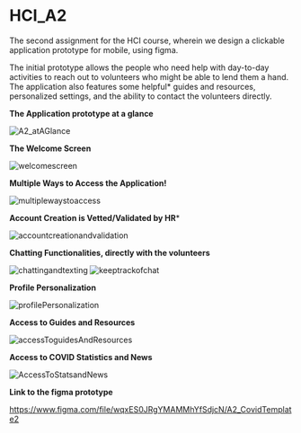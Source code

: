 # HCI_A2
The second assignment for the HCI course, 
wherein we design a clickable application prototype for mobile, using figma.

The initial prototype allows the people who need help with day-to-day activities 
to reach out to volunteers who might be able to lend them a hand. 
The application also features some helpful* guides and resources, 
personalized settings, and the ability to contact the volunteers directly.


**The Application prototype at a glance**

![A2_atAGlance](https://user-images.githubusercontent.com/69175344/111225916-c6c0d380-85b6-11eb-9a44-a0ba620c4341.png)

**The Welcome Screen**

![welcomescreen](https://user-images.githubusercontent.com/69175344/111226024-eb1cb000-85b6-11eb-9a33-097df1bf2809.png)

**Multiple Ways to Access the Application!**

![multiplewaystoaccess](https://user-images.githubusercontent.com/69175344/111226099-04256100-85b7-11eb-944a-3b0879e8b449.png)

**Account Creation is Vetted/Validated by HR***

![accountcreationandvalidation](https://user-images.githubusercontent.com/69175344/111226198-27501080-85b7-11eb-9b81-0dc4d07ef746.png)

**Chatting Functionalities, directly with the volunteers**

![chattingandtexting](https://user-images.githubusercontent.com/69175344/111226301-4babed00-85b7-11eb-9f0d-0943f9f79ab1.png)
![keeptrackofchat](https://user-images.githubusercontent.com/69175344/111226307-4d75b080-85b7-11eb-8b59-873a798a16aa.png)

**Profile Personalization**

![profilePersonalization](https://user-images.githubusercontent.com/69175344/111226386-69795200-85b7-11eb-8975-2d1e2c84c5cf.png)

**Access to Guides and Resources**

![accessToguidesAndResources](https://user-images.githubusercontent.com/69175344/111226413-78600480-85b7-11eb-81f2-2372f21bb6ce.png)

**Access to COVID Statistics and News**

![AccessToStatsandNews](https://user-images.githubusercontent.com/69175344/111226455-8ada3e00-85b7-11eb-9dfd-b9cabbd661ca.png)



**Link to the figma prototype**

https://www.figma.com/file/wqxES0JRgYMAMMhYfSdjcN/A2_CovidTemplate2
